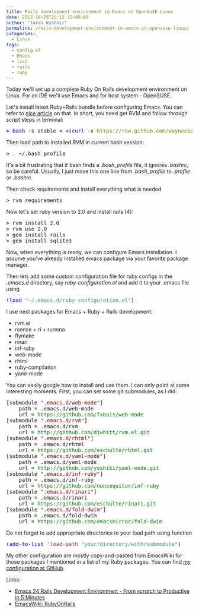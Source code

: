 ```yaml
---
title: Rails development environment in Emacs on OpenSuSE Linux
date: 2013-10-29T23:12:15+00:00
author: "Taras Kushnir"
permalink: /rails-development-environment-in-emacs-on-opensuse-linux/
categories:
  - Linux
tags:
  - config.el
  - Emacs
  - list
  - rails
  - ruby
---
```

Today we'll set up a complete Ruby On Rails development environment on Linux. For an IDE we'll use Emacs and for host system - OpenSUSE.

Let's install latest Ruby+Rails bundle before configuring Emacs. You can refer to <a title="Rails on OpenSUSE 12.1" href="http://alphacluster.wordpress.com/2012/03/29/rails-on-opensuse-12-1/" target="_blank">nice article</a> on that. In short, you need get RVM and follow through script steps in terminal:

<pre><span style="color: #0000ff;"><span style="color: #000000;">></span> bash</span> -s stable < <(<span style="color: #0000ff;">curl</span> -s <span style="color: #808000;">https://raw.github.com/wayneeseguin/rvm/master/binscripts/rvm-installer</span>)</pre>

Then load path to installed RVM in current bash session:

<pre><span style="color: #000000;">></span> . ~/.bash_profile</pre>

It's a bit frustrating that if bash finds a _.bash_profile_ file, it ignores _.bashrc_, so be careful. Usually, I just move this one line from _.bash_profile_ to _.profile_ or _.bashrc_.

Then check requirements and install everything what is needed

<pre>> rvm requirements</pre>

Now let's set ruby version to 2.0 and install rails (4):

<pre>> rvm install 2.0
> rvm use 2.0
> gem install rails
> gem install sqlite3</pre>

Now, when everything is ready, we can configure Emacs installation. I assume you've already installed emacs package via your favorite package manager.
  
Then lets add some custom configuration file for ruby configs in the _.emacs.d_ directory, say _ruby-configuration.el_ and add it to your .emacs file using

<pre>(<span style="color: #0000ff;">load</span> <span style="color: #339966;">"~/.emacs.d/ruby-configuration.el"</span>)</pre>

<!--more-->

I use next packages for Emacs + Ruby + Rails development:

  * rvm.el
  * rsense + ri + rurema
  * flymake
  * rinari
  * inf-ruby
  * web-mode
  * rhtml
  * ruby-compilation
  * yaml-mode

You can easily google how to install and use them. I can only point at some interesting moments. First, you can set some git submodules, as I did:

<pre>[submodule <span style="color: #800000;">".emacs.d/web-mode"</span>]
    path = .emacs.d/web-mode
    url = <span style="color: #008000;">https://github.com/fxbois/web-mode</span>
[submodule <span style="color: #800000;">".emacs.d/rvm"</span>]
    path = .emacs.d/rvm
    url = <span style="color: #008000;">http://github.com/djwhitt/rvm.el.git</span>
[submodule <span style="color: #800000;">".emacs.d/rhtml"</span>]
    path = .emacs.d/rhtml
    url = <span style="color: #008000;">https://github.com/eschulte/rhtml.git</span>
[submodule <span style="color: #800000;">".emacs.d/yaml-mode"</span>]
    path = .emacs.d/yaml-mode
    url = <span style="color: #008000;">http://github.com/yoshiki/yaml-mode.git</span>
[submodule <span style="color: #800000;">".emacs.d/inf-ruby"</span>]
    path = .emacs.d/inf-ruby
    url = <span style="color: #008000;">https://github.com/nonsequitur/inf-ruby</span>
[submodule <span style="color: #800000;">".emacs.d/rinari"</span>]
    path = .emacs.d/rinari
    url = <span style="color: #008000;">https://github.com/eschulte/rinari.git</span>
[submodule <span style="color: #800000;">".emacs.d/fold-dwim"</span>]
    path = .emacs.d/fold-dwim
    url = <span style="color: #008000;">https://github.com/emacsmirror/fold-dwim</span></pre>

Do not forget to add appropriate directories to your load path using function

<pre>(<span style="color: #0000ff;">add-to-list</span> <span style="color: #993366;">'load-path</span> <span style="color: #339966;">"your/directory/with/submodule"</span>)</pre>

My other configuration are mostly copy-and-pasted from EmacsWiki for those packages I mentioned in a list of my Ruby packages. You can find <a href="https://github.com/Ribtoks/configs/blob/master/.emacs.d/elisp/ruby-config.el" target="_blank">my configuration at GitHub</a>.

Links:

  * <a href="http://viget.com/extend/emacs-24-rails-development-environment-from-scratch-to-productive-in-5-minu" target="_blank">Emacs 24 Rails Development Environment - From *scratch* to Productive in 5 Minutes</a>
  * <a href="http://www.emacswiki.org/emacs/RubyOnRails" target="_blank">EmacsWiki: RubyOnRails</a>
